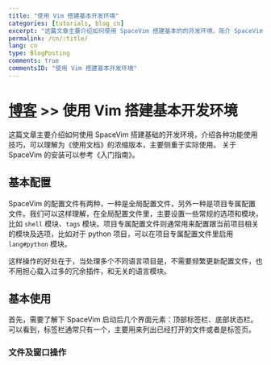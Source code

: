 ```yaml
---
title: "使用 Vim 搭建基本开发环境"
categories: [tutorials, blog_cn]
excerpt: "这篇文章主要介绍如何使用 SpaceVim 搭建基本的的开发环境，简介 SpaceVim 基本的使用技巧"
permalink: /cn/:title/
lang: cn
type: BlogPosting
comments: true
commentsID: "使用 Vim 搭建基本开发环境"
---
```


# [博客](../blog/) >> 使用 Vim 搭建基本开发环境

这篇文章主要介绍如何使用 SpaceVim 搭建基础的开发环境，介绍各种功能使用技巧，可以理解为《使用文档》的浓缩版本，主要侧重于实际使用。
关于 SpaceVim 的安装可以参考《入门指南》。

## 基本配置

SpaceVim 的配置文件有两种，一种是全局配置文件，另外一种是项目专属配置文件。我们可以这样理解，在全局配置文件里，主要设置一些常规的选项和模块，
比如 `shell` 模块、`tags` 模块。项目专属配置文件则通常用来配置跟当前项目相关的模块及选项，比如对于 python 项目，可以在项目专属配置文件里启用 `lang#python` 模块。

这样操作的好处在于，当处理多个不同语言项目是，不需要频繁更新配置文件，也不用担心载入过多的冗余插件，和无关的语言模块。

## 基本使用

首先，需要了解下 SpaceVim 启动后几个界面元素：顶部标签栏、底部状态栏。可以看到，标签栏通常只有一个，主要用来列出已经打开的文件或者是标签页。

### 文件及窗口操作

